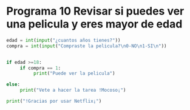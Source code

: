 # Programa 10 Revisar si puedes ver una pelicula y eres mayor de edad 


```python
edad = int(input("¿cuantos años tienes?"))
compra = int(input("Compraste la pelicula?\n0-NO\n1-SI\n"))


if edad >=18:
     if compra == 1:
          print("Puede ver la pelicula")

else:
     print("Vete a hacer la tarea !Mocoso¡")

print("!Gracias por usar Netflix¡")


